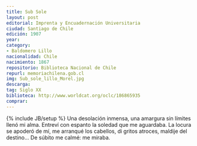 ```yaml
---
title: Sub Sole
layout: post
editorial: Imprenta y Encuadernación Universitaria
ciudad: Santiago de Chile
edición: 1907
year: 
category: 
- Baldomero Lillo
nacionalidad: Chile
nacimiento: 1867
repositorio: Biblioteca Nacional de Chile
repurl: memoriachilena.gob.cl
img: Sub_sole_lillo_Morel.jpg
descarga: 
tag: Siglo XX
biblioteca: http://www.worldcat.org/oclc/186865935
comprar: 
---
```

{% include JB/setup %}
Una desolación inmensa, una amargura sin límites llenó mi alma. Entreví con espanto la soledad que me aguardaba. La locura se apoderó de mí, me arranqué los cabellos, di gritos atroces, maldije del destino… De súbito me calmé: me miraba. 
